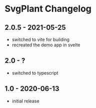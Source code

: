 # SvgPlant Changelog

## 2.0.5 - 2021-05-25

- switched to vite for building
- recreated the demo app in svelte

## 2.0 - ?

- switched to typescript

## 1.0 - 2020-06-13

- initial release
